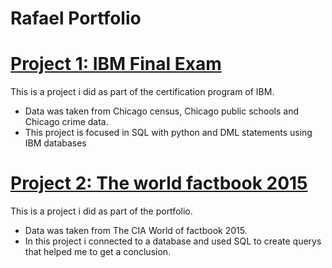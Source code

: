 # Rafael Portfolio


# [Project 1: IBM Final Exam](https://github.com/rafaelanguiano/PORTFOLIO_RAFAEL/blob/53aa5c358a5506169ca503ee7d0cf1e15542da19/DB0201EN-PeerAssign-v5.ipynb)

This is a project i did as part of the certification program of IBM.

* Data was taken from Chicago census, Chicago public schools and Chicago crime data.
* This project is focused in SQL with python and DML statements using IBM databases

# [Project 2: The world factbook 2015](https://github.com/rafaelanguiano/PORTFOLIO_RAFAEL/blob/650691a612771390f1104d25e250c863dadeac12/TWFB_2015(1).ipynb)

This is a project i did as part of the portfolio.

* Data was taken from The CIA World of factbook 2015.
* In this project i connected to a database and used SQL to create querys that helped me to get a conclusion.
